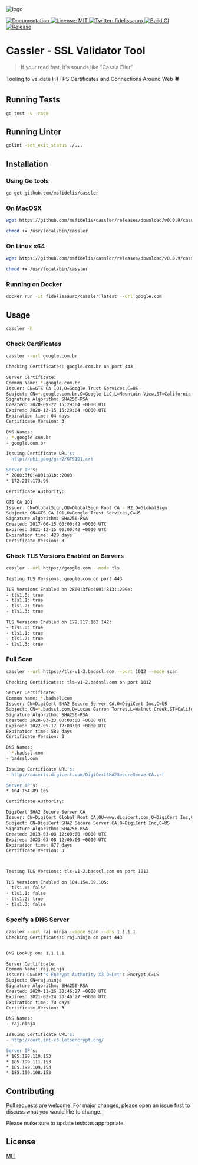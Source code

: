![logo](.github/assets/logo.jpeg)

<p>
  <a href="README.md" target="_blank">
    <img alt="Documentation" src="https://img.shields.io/badge/documentation-yes-brightgreen.svg" />
  </a>
  <a href="LICENSE" target="_blank">
    <img alt="License: MIT" src="https://img.shields.io/badge/License-MIT-yellow.svg" />
  </a>
  <a href="https://twitter.com/fidelissauro" target="_blank">
    <img alt="Twitter: fidelissauro" src="https://img.shields.io/twitter/follow/fidelissauro.svg?style=social" />
  </a>
  <a href="/" target="_blank">
    <img alt="Build CI" src="https://github.com/msfidelis/cassler/workflows/cassler%20ci/badge.svg" />
  </a>  
  <a href="/" target="_blank">
    <img alt="Release" src="https://github.com/msfidelis/cassler/workflows/release%20packages/badge.svg" />
  </a>    
</p>

# Cassler - SSL Validator Tool

> If your read fast, it's sounds like "Cassia Eller"

Tooling to validate HTTPS Certificates and Connections Around Web :spider: 

## Running Tests

```bash
go test -v -race
```

## Running Linter

```bash
golint -set_exit_status ./...
```

## Installation

### Using Go tools

```bash
go get github.com/msfidelis/cassler
```

### On MacOSX

```bash
wget https://github.com/msfidelis/cassler/releases/download/v0.0.9/cassler_0.0.9_darwin_amd64 -O /usr/local/bin/cassler

chmod +x /usr/local/bin/cassler
```

### On Linux x64

```bash
wget https://github.com/msfidelis/cassler/releases/download/v0.0.9/cassler_0.0.9_linux_amd64 -O /usr/local/bin/cassler

chmod +x /usr/local/bin/cassler
```

### Running on Docker

```bash
docker run -it fidelissauro/cassler:latest --url google.com
```

## Usage

```bash
cassler -h
```

### Check Certificates

```bash
cassler --url google.com.br

Checking Certificates: google.com.br on port 443

Server Certificate:
Common Name: *.google.com.br
Issuer: CN=GTS CA 1O1,O=Google Trust Services,C=US
Subject: CN=*.google.com.br,O=Google LLC,L=Mountain View,ST=California,C=US
Signature Algorithm: SHA256-RSA
Created: 2020-09-22 15:29:04 +0000 UTC
Expires: 2020-12-15 15:29:04 +0000 UTC
Expiration time: 64 days
Certificate Version: 3

DNS Names:
- *.google.com.br
- google.com.br

Issuing Certificate URL's:
- http://pki.goog/gsr2/GTS1O1.crt

Server IP's: 
* 2800:3f0:4001:81b::2003
* 172.217.173.99

Certificate Authority:

GTS CA 1O1
Issuer: CN=GlobalSign,OU=GlobalSign Root CA - R2,O=GlobalSign
Subject: CN=GTS CA 1O1,O=Google Trust Services,C=US
Signature Algorithm: SHA256-RSA
Created: 2017-06-15 00:00:42 +0000 UTC
Expires: 2021-12-15 00:00:42 +0000 UTC
Expiration time: 429 days
Certificate Version: 3
```

### Check TLS Versions Enabled on Servers

```bash
cassler --url https://google.com --mode tls

Testing TLS Versions: google.com on port 443

TLS Versions Enabled on 2800:3f0:4001:813::200e:
- tls1.0: true
- tls1.1: true
- tls1.2: true
- tls1.3: true

TLS Versions Enabled on 172.217.162.142:
- tls1.0: true
- tls1.1: true
- tls1.2: true
- tls1.3: true
```

### Full Scan 

```bash
cassler --url https://tls-v1-2.badssl.com --port 1012 --mode scan

Checking Certificates: tls-v1-2.badssl.com on port 1012 

Server Certificate: 
Common Name: *.badssl.com
Issuer: CN=DigiCert SHA2 Secure Server CA,O=DigiCert Inc,C=US
Subject: CN=*.badssl.com,O=Lucas Garron Torres,L=Walnut Creek,ST=California,C=US
Signature Algorithm: SHA256-RSA
Created: 2020-03-23 00:00:00 +0000 UTC
Expires: 2022-05-17 12:00:00 +0000 UTC
Expiration time: 582 days
Certificate Version: 3

DNS Names: 
- *.badssl.com
- badssl.com

Issuing Certificate URL's: 
- http://cacerts.digicert.com/DigiCertSHA2SecureServerCA.crt

Server IP's: 
* 104.154.89.105 

Certificate Authority: 

DigiCert SHA2 Secure Server CA
Issuer: CN=DigiCert Global Root CA,OU=www.digicert.com,O=DigiCert Inc,C=US
Subject: CN=DigiCert SHA2 Secure Server CA,O=DigiCert Inc,C=US
Signature Algorithm: SHA256-RSA
Created: 2013-03-08 12:00:00 +0000 UTC
Expires: 2023-03-08 12:00:00 +0000 UTC
Expiration time: 877 days
Certificate Version: 3



Testing TLS Versions: tls-v1-2.badssl.com on port 1012 

TLS Versions Enabled on 104.154.89.105: 
- tls1.0: false 
- tls1.1: false 
- tls1.2: true 
- tls1.3: false
```

### Specify a DNS Server

```bash
cassler --url raj.ninja --mode scan --dns 1.1.1.1
Checking Certificates: raj.ninja on port 443


DNS Lookup on: 1.1.1.1

Server Certificate:
Common Name: raj.ninja
Issuer: CN=Let's Encrypt Authority X3,O=Let's Encrypt,C=US
Subject: CN=raj.ninja
Signature Algorithm: SHA256-RSA
Created: 2020-11-26 20:46:27 +0000 UTC
Expires: 2021-02-24 20:46:27 +0000 UTC
Expiration time: 78 days
Certificate Version: 3

DNS Names:
- raj.ninja

Issuing Certificate URL's:
- http://cert.int-x3.letsencrypt.org/

Server IP's:
* 185.199.110.153
* 185.199.111.153
* 185.199.109.153
* 185.199.108.153
```


## Contributing
Pull requests are welcome. For major changes, please open an issue first to discuss what you would like to change.

Please make sure to update tests as appropriate.

## License
[MIT](https://choosealicense.com/licenses/mit/)
